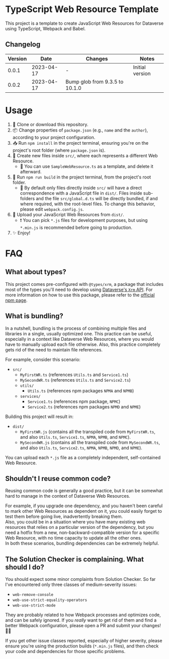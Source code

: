 # TypeScript Web Resource Template
This project is a template to create JavaScript Web Resources for Dataverse using TypeScript, Webpack and Babel.

## Changelog

| Version | Date       | Changes                        | Notes           |
| ------- | ---------- | ------------------------------ | --------------- |
| 0.0.1   | 2023-04-17 | -                              | Initial version |
| 0.0.2   | 2023-04-17 | Bump glob from 9.3.5 to 10.1.0 |                 |

# Usage
1. 📑 Clone or download this repository.
2. 📦 Change properties of `package.json` (e.g., `name` and the `author`), according to your project configuration.
3. 📥 Run `npm install` in the project terminal, ensuring you're on the project's root folder (where `package.json` is).
4. 📝 Create new files inside `src/`, where each represents a different Web Resource.
   * 📌 You can use `SampleWebResource.ts` as a template, and delete it afterward.
5. 🔨 Run `npm run build` in the project terminal, from the project's root folder.
   * 📌 By default only files directly inside `src/` will have a direct correspondence with a JavaScript file in `dist/`. Files inside sub-folders and the file `src/global.d.ts`  will be directly bundled, if and where required, with the root-level files. To change this behavior, please edit `webpack.config.js`.
6. 💾 Upload your JavaScript Web Resources from `dist/`.
   * ❗️ You can pick `*.js` files for development purposes, but using `*.min.js` is recommended before going to production.
7. ✨ Enjoy!

# FAQ

## What about types?
This project comes pre-configured with `@types/xrm`, a package that includes most of the types you'll need to develop using [Dataverse's `Xrm` API](https://learn.microsoft.com/en-us/dynamics365/customerengagement/on-premises/developer/overview?view=op-9-2).
For more information on how to use this package, please refer to the [official npm page](https://www.npmjs.com/package/@types/xrm).

## What is bundling?
In a nutshell, bundling is the process of combining multiple files and libraries in a single, usually optimized one.
This practice can be useful, especially in a context like Dataverse Web Resources, where you would have to manually upload each file otherwise. Also, this practice completely gets rid of the need to maintain file references.

For example, consider this scenario:

- `src/`
   - `MyFirstWR.ts` (references `Utils.ts` and `Service1.ts`)
   - `MySecondWR.ts` (references `Utils.ts` and `Service2.ts`)
   - `utils/`
      - `Utils.ts` (references npm packages `NPMA` and `NPMB`)
   - `services/`
      - `Service1.ts` (references npm package, `NPMC`)
      - `Service2.ts` (references npm packages `NPMD` and `NPME`)

Building this project will result in:

- `dist/`
   - `MyFirstWR.js` (contains all the transpiled code from `MyFirstWR.ts`, and also `Utils.ts`, `Service1.ts`, `NPMA`, `NPMB`, and `NPMC`).
   - `MySecondWR.js` (contains all the transpiled code from `MySecondWR.ts`, and also `Utils.ts`, `Service2.ts`, `NPMA`, `NPMB`, `NPMD`, and `NPME`).

You can upload each `*.js` file as a completely independent, self-contained Web Resource.

## Shouldn't I reuse common code?
Reusing common code is generally a good practice, but it can be somewhat hard to manage in the context of Dataverse Web Resources.

For example, if you upgrade one dependency, and you haven't been careful to mark other Web Resources as dependent on it, you could easily forget to test them before going live, inadvertently breaking them. <br/>
Also, you could be in a situation where you have many existing web resources that relies on a particular version of the dependency, but you need a hotfix from a new, non-backward-compatible version for a specific Web Resource, with no time capacity to update all the other ones. <br/>
In both these scenarios, bundling dependencies can be extremely helpful.

## The Solution Checker is complaining. What should I do?
You should expect some minor complaints from Solution Checker. So far I've encountered only three classes of medium-severity issues:
- `web-remove-console`
- `web-use-strict-equality-operators`
- `web-use-strict-mode`

They are probably related to how Webpack processes and optimizes code, and can be safely ignored. If you *really* want to get rid of them and find a better Webpack configuration, please open a PR and submit your changes! 🙏😊

If you get other issue classes reported, especially of higher severity, please ensure you're using the production builds (`*.min.js` files), and then check your code and dependencies for those specific problems.